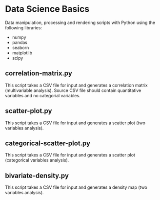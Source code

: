 # Data Science Basics
Data manipulation, processing and rendering scripts with Python using the following libraries:

* numpy
* pandas
* seaborn
* matplotlib
* scipy

## correlation-matrix.py
This script takes a CSV file for input and generates a correlation matrix (multivariable analysis).
Source CSV file should contain quantitative variables and no categorial variables.

## scatter-plot.py
This script takes a CSV file for input and generates a scatter plot (two variables analysis).

## categorical-scatter-plot.py
This script takes a CSV file for input and generates a scatter plot (categorical variables analysis).

## bivariate-density.py
This script takes a CSV file for input and generates a density map (two variables analysis).
